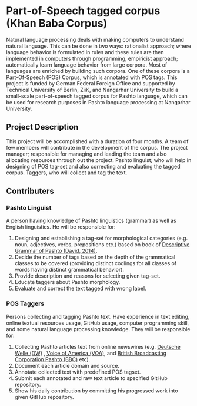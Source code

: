 # Part-of-Speech tagged corpus (Khan Baba Corpus)
Natural language processing deals with making computers to understand natural language. 
This can be done in two ways: rationalist approach; where language behavior is formulated 
in rules and these rules are then implemented in computers through programming, empiricist approach; 
automatically learn language behavior from large corpora. Most of languages are enriched by building such corpora. 
One of these corpora is a Part-Of-Speech (POS) Corpus, which is annotated with POS tags. 
This project is funded by German Federal Foreign Office and supported by Technical University of Berlin, ZiiK, and Nangarhar
University to build a small-scale part-of-speech tagged corpus for Pashto language, which can be used for research purposes
in Pashto language processing at Nangarhar University.

## Project Description
This project will be accomplished with a duration of four months. A team of few members will contribute in the development of
the corpus. The project manager; responsible for managing and leading the team and also allocating resources through out the 
project. Pashto linguist; who will help in designing of POS tag-set and also correcting and evaluating the tagged corpus.
Taggers, who will collect and tag the text.

## Contributers
### Pashto Linguist
A person having knowledge of Pashto linguistics (grammar) as well as English linguistics.  He will be responsible for:
  1. Designing and establishing a tag-set for morphological categories (e.g. noun, adjectives, verbs, prepositions etc.) based
on book of [Descriptive Grammar of Pashto (David, 2014)](https://books.google.com.af/books/about/Descriptive_Grammar_of_Pashto_and_its_Di.html?id=wS7nBQAAQBAJ&redir_esc=y).
  1. Decide the number of tags based on the depth of the grammatical classes to be covered (providing distinct codlings for
                                                                                                      all classes of words having distinct grammatical behavior).
  1. Provide description and reasons for selecting given tag-set.
  1. Educate taggers about Pashto morphology.
  1. Evaluate and correct the text tagged with wrong label.

### POS Taggers
Persons collecting and tagging Pashto text. Have experience in text editing, online textual resources usage, GitHub usage, 
computer programming skill, and some natural language processing knowledge. They will be responsible for:
  1. Collecting Pashto articles text from online newswires (e.g. [Deutsche Welle (DW)](http://www.dw.com/ps/دويچه-ويله-پښتو/s-11722)
, [Voice of America (VOA)](http://www.pashtovoa.com), and [British Broadcasting Corporation Pashto (BBC)](http://www.bbc.com/pashto) etc).
  1. Document each article domain and source.
  1. Annotate collected text with predefined POS tagset.
  1. Submit each annotated and raw text article to specified GitHub repository.
  1. Show his daily contribution by committing his progressed work into given GitHub repository. 
